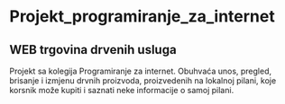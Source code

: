 # Projekt_programiranje_za_internet
## WEB trgovina drvenih usluga
Projekt sa kolegija Programiranje za internet.
Obuhvaća unos, pregled, brisanje i izmjenu drvnih proizvoda, proizvedenih na lokalnoj pilani,
koje korsnik može kupiti i saznati neke informacije o samoj pilani.
